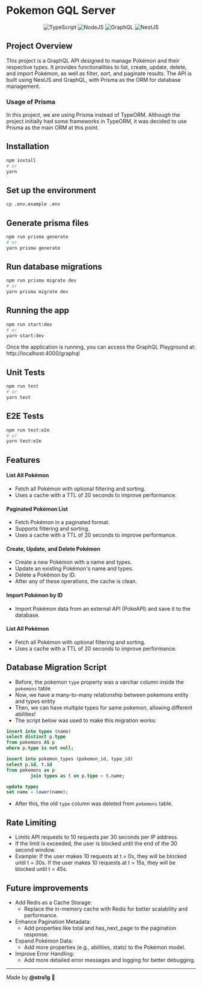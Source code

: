 # Pokemon GQL Server

<div align="center">
   <img src="https://img.shields.io/badge/typescript-%23007ACC.svg?style=for-the-badge&logo=typescript&logoColor=white" alt="TypeScript">
   <img src="https://img.shields.io/badge/node.js-6DA55F?style=for-the-badge&logo=node.js&logoColor=white" alt="NodeJS">
   <img src="https://img.shields.io/badge/GraphQl-E10098?style=for-the-badge&logo=graphql&logoColor=white" alt="GraphQL">
   <img src="https://img.shields.io/badge/nestjs-%23E0234E.svg?style=for-the-badge&logo=nestjs&logoColor=white" alt="NestJS">
</div>

## Project Overview

This project is a GraphQL API designed to manage Pokémon and their respective types. It provides functionalities to list, create, update, delete, and import Pokémon, as well as filter, sort, and paginate results. The API is built using NestJS and GraphQL, with Prisma as the ORM for database management.

### Usage of Prisma

In this project, we are using Prisma instead of TypeORM. Although the project initially had some frameworks in TypeORM, it was decided to use Prisma as the main ORM at this point.

## Installation

```bash
npm install
# or
yarn
```

## Set up the environment

```bash
cp .env.example .env
```

## Generate prisma files

```bash
npm run prisma generate
# or
yarn prisma generate

```

## Run database migrations

```bash
npm run prisma migrate dev
# or
yarn prisma migrate dev
```

## Running the app

```bash
npm run start:dev
# or
yarn start:dev
```

Once the application is running, you can access the GraphQL Playground at: http://localhost:4000/graphql

## Unit Tests

```bash
npm run test
# or
yarn test
```

## E2E Tests

```bash
npm run test:e2e
# or
yarn test:e2e
```

## Features

#### List All Pokémon

- Fetch all Pokémon with optional filtering and sorting.
- Uses a cache with a TTL of 20 seconds to improve performance.

#### Paginated Pokémon List

- Fetch Pokémon in a paginated format.
- Supports filtering and sorting.
- Uses a cache with a TTL of 20 seconds to improve performance.

#### Create, Update, and Delete Pokémon

- Create a new Pokémon with a name and types.
- Update an existing Pokémon's name and types.
- Delete a Pokémon by ID.
- After any of these operations, the cache is clean.

#### Import Pokémon by ID

- Import Pokémon data from an external API (PokeAPI) and save it to the database.

#### List All Pokémon

- Fetch all Pokémon with optional filtering and sorting.
- Uses a cache with a TTL of 20 seconds to improve performance.

## Database Migration Script

- Before, the pokemon `type` property was a varchar column inside the `pokemons` table
- Now, we have a many-to-many relationship between pokemons entity and types entity
- Then, we can have multiple types for same pokemon, allowing different abilities!
- The script below was used to make this migration works:

```sql
insert into types (name)
select distinct p.type
from pokemons AS p
where p.type is not null;

insert into pokemon_types (pokemon_id, type_id)
select p.id, t.id
from pokemons as p
         join types as t on p.type = t.name;

update types
set name = lower(name);
```

- After this, the old `type` column was deleted from `pokemons` table.

## Rate Limiting

- Limits API requests to 10 requests per 30 seconds per IP address.
- If the limit is exceeded, the user is blocked until the end of the 30 second window.
- Example:
  If the user makes 10 requests at t = 0s, they will be blocked until t = 30s.
  If the user makes 10 requests at t = 15s, they will be blocked until t = 45s.

## Future improvements

- Add Redis as a Cache Storage:
  - Replace the in-memory cache with Redis for better scalability and performance.
- Enhance Pagination Metadata:
  - Add properties like total and has_next_page to the pagination response.
- Expand Pokémon Data:
  - Add more properties (e.g., abilities, stats) to the Pokémon model.
- Improve Error Handling:
  - Add more detailed error messages and logging for better debugging.

---

Made by **@stra1g** 🖤
